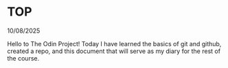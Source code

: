 # TOP

10/08/2025

Hello to The Odin Project!
Today I have learned the basics of git and github, created a repo, and this document that will serve as my diary for the rest of the course.
